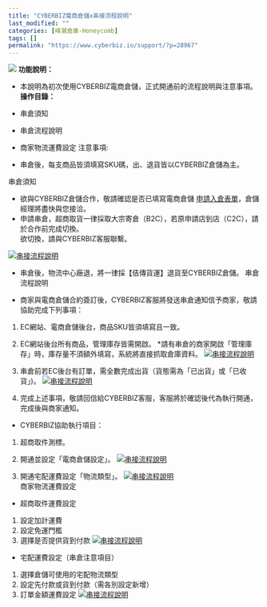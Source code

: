 ```yaml
---
title: "CYBERBIZ電商倉儲x串接流程說明"
last_modified: ""
categories: [峰潮倉庫-Honeycomb]
tags: []
permalink: "https://www.cyberbiz.io/support/?p=28967"
---
```


![](https://www.cyberbiz.io/support/wp-content/uploads/高手、企業版.png) **功能說明：**  

* 本說明為初次使用CYBERBIZ電商倉儲，正式開通前的流程說明與注意事項。
**操作目錄：**

* 串倉須知
* 串倉流程說明
* 商家物流運費設定
注意事項:  

* 串倉後，每支商品皆須填寫SKU碼，出、退貨皆以CYBERBIZ倉儲為主。

串倉須知

* 欲與CYBERBIZ倉儲合作，敬請確認是否已填寫電商倉儲 [申請入倉表單](https://www.cyberbiz.io/wms/#list)，倉儲經理將盡快與您接洽。
* 申請串倉，超商取貨一律採取大宗寄倉（B2C），若原申請店到店（C2C），請於合作前完成切換。  
欲切換，請與CYBERBIZ客服聯繫。

[![串接流程說明](https://www.cyberbiz.io/support/wp-content/uploads/串接流程說明7.png)](https://www.cyberbiz.io/support/wp-content/uploads/串接流程說明7.png)  

* 串倉後，物流中心廠退，將一律採【佶傳貨運】退貨至CYBERBIZ倉儲。
串倉流程說明

* 商家與電商倉儲合約簽訂後，CYBERBIZ客服將發送串倉通知信予商家，敬請協助完成下列事項：


1. EC網站、電商倉儲後台，商品SKU皆須填寫且一致。
2. EC網站後台所有商品，管理庫存皆需開啟。
*請有串倉的商家開啟「管理庫存」時，庫存量不須額外填寫，系統將直接抓取倉庫資料。 [![串接流程說明](https://www.cyberbiz.io/support/wp-content/uploads/串接流程說明1.png)](https://www.cyberbiz.io/support/wp-content/uploads/串接流程說明1.png)  

3. 串倉前若EC後台有訂單，需全數完成出貨（貨態需為「已出貨」或「已收貨」)。 
[![串接流程說明](https://www.cyberbiz.io/support/wp-content/uploads/串接流程說明2.png)](https://www.cyberbiz.io/support/wp-content/uploads/串接流程說明2.png)  

4. 完成上述事項，敬請回信給CYBERBIZ客服，客服將於確認後代為執行開通，完成後與商家通知。


* CYBERBIZ協助執行項目：
1. 超商取件測標。
2. 開通並設定「電商倉儲設定」。
[![串接流程說明](https://www.cyberbiz.io/support/wp-content/uploads/串接流程說明3.png)](https://www.cyberbiz.io/support/wp-content/uploads/串接流程說明3.png)  

3. 開通宅配運費設定「物流類型」。
[![串接流程說明](https://www.cyberbiz.io/support/wp-content/uploads/串接流程說明4.png)](https://www.cyberbiz.io/support/wp-content/uploads/串接流程說明4.png)  
商家物流運費設定

* 超商取件運費設定


1. 設定加計運費
2. 設定免運門檻
3. 選擇是否提供貨到付款 
[![串接流程說明](https://www.cyberbiz.io/support/wp-content/uploads/串接流程說明5.png)](https://www.cyberbiz.io/support/wp-content/uploads/串接流程說明5.png)  

* 宅配運費設定（串倉注意項目）


1. 選擇倉儲可使用的宅配物流類型
2. 設定先付款或貨到付款（需各別設定新增）
3. 訂單金額運費設定
[![串接流程說明](https://www.cyberbiz.io/support/wp-content/uploads/串接流程說明6.png)](https://www.cyberbiz.io/support/wp-content/uploads/串接流程說明6.png)  

